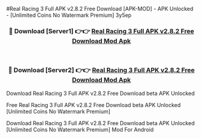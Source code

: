 #Real Racing 3 Full APK v2.8.2 Free Download [APK-MOD] - APK Unlocked - [Unlimited Coins No Watermark Premium] 3y5ep



<div align="center">

<h3>🔴 Download [Server1] 👉👉 <a href="https://momento.my/?title=Real_Racing_3_Full_APK_v2.8.2_Free_Download">Real Racing 3 Full APK v2.8.2 Free Download Mod Apk</a></h3><br>

<h3>🔴 Download [Server2] 👉👉 <a href="https://momento.my/?title=Real_Racing_3_Full_APK_v2.8.2_Free_Download">Real Racing 3 Full APK v2.8.2 Free Download Mod Apk</a></h3>
</div>



Download Real Racing 3 Full APK v2.8.2 Free Download beta APK Unlocked

Free Real Racing 3 Full APK v2.8.2 Free Download beta APK Unlocked [Unlimited Coins No Watermark Premium]

Download Real Racing 3 Full APK v2.8.2 Free Download beta APK Unlocked [Unlimited Coins No Watermark Premium] Mod For Android

